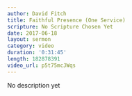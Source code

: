 ```yaml
---
author: David Fitch
title: Faithful Presence (One Service)
scripture: No Scripture Chosen Yet
date: 2017-06-18
layout: sermon
category: video
duration: '0:31:45' 
length: 182878391
video_url: p5t75mcJWqs
---
```


No description yet
